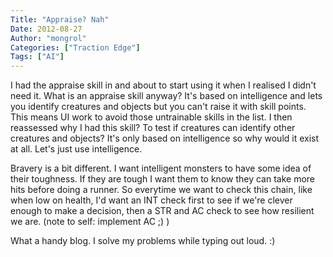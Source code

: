```yaml
---
Title: "Appraise? Nah"
Date: 2012-08-27
Author: "mongrol"
Categories: ["Traction Edge"]
Tags: ["AI"]
---
```


I had the appraise skill in and about to start using it when I realised
I didn't need it. What is an appraise skill anyway? It's based on
intelligence and lets you identify creatures and objects but you can't
raise it with skill points. This means UI work to avoid those
untrainable skills in the list. I then reassessed why I had this skill?
To test if creatures can identify other creatures and objects? It's only
based on intelligence so why would it exist at all. Let's just use
intelligence.

Bravery is a bit different. I want intelligent monsters to have some
idea of their toughness. If they are tough I want them to know they can
take more hits before doing a runner. So everytime we want to check this
chain, like when low on health, I'd want an INT check first to see if
we're clever enough to make a decision, then a STR and AC check to see
how resilient we are. (note to self: implement AC ;) )

What a handy blog. I solve my problems while typing out loud. :)
